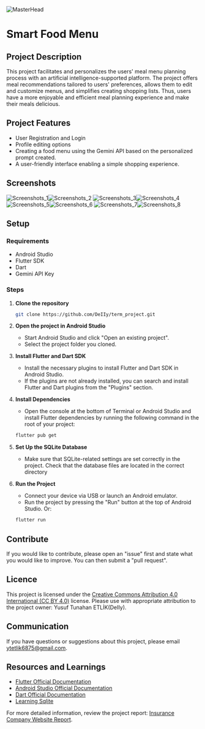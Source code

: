 ![MasterHead](https://github.com/DeIIy/term_project/blob/main/README_Folder/Gemini_Fruits_Vegetables.png)

# Smart Food Menu

## Project Description

This project facilitates and personalizes the users' meal menu planning process with an artificial intelligence-supported platform. The project offers meal recommendations tailored to users' preferences, allows them to edit and customize menus, and simplifies creating shopping lists. Thus, users have a more enjoyable and efficient meal planning experience and make their meals delicious.

## Project Features

- User Registration and Login
- Profile editing options
- Creating a food menu using the Gemini API based on the personalized prompt created.
- A user-friendly interface enabling a simple shopping experience.

## Screenshots

![Screenshots_1](https://github.com/DeIIy/term_project/blob/main/README_Folder/Register.png)![Screenshots_2](https://github.com/DeIIy/term_project/blob/main/README_Folder/Login.png)
![Screenshots_3](https://github.com/DeIIy/term_project/blob/main/README_Folder/Edit_Profile.png)![Screenshots_4](https://github.com/DeIIy/term_project/blob/main/README_Folder/Market_Page_1.png)
![Screenshots_5](https://github.com/DeIIy/term_project/blob/main/README_Folder/Market_Page_2.png)![Screenshots_6](https://github.com/DeIIy/term_project/blob/main/README_Folder/Market_Page_3.png)
![Screenshots_7](https://github.com/DeIIy/term_project/blob/main/README_Folder/Homepage_1.png)![Screenshots_8](https://github.com/DeIIy/term_project/blob/main/README_Folder/Homepage_2.png)

## Setup

### Requirements

- Android Studio
- Flutter SDK
- Dart
- Gemini API Key

### Steps

1. **Clone the repository**
    ```bash
    git clone https://github.com/DeIIy/term_project.git
    ```

2. **Open the project in Android Studio**
    - Start Android Studio and click "Open an existing project".
    - Select the project folder you cloned.

3. **Install Flutter and Dart SDK**
    - Install the necessary plugins to install Flutter and Dart SDK in Android Studio.
    - If the plugins are not already installed, you can search and install Flutter and Dart plugins from the "Plugins" section.

4. **Install Dependencies**
    - Open the console at the bottom of Terminal or Android Studio and install Flutter dependencies by running the following command in the root of your project:
    ```bash
    flutter pub get
    ```

5. **Set Up the SQLite Database**
    - Make sure that SQLite-related settings are set correctly in the project. Check that the database files are located in the correct directory

6. **Run the Project**
    - Connect your device via USB or launch an Android emulator.
    - Run the project by pressing the "Run" button at the top of Android Studio. Or:
    ```bash
    flutter run
    ```

## Contribute

If you would like to contribute, please open an "issue" first and state what you would like to improve. You can then submit a "pull request".


## Licence
This project is licensed under the [Creative Commons Attribution 4.0 International (CC BY 4.0)](https://creativecommons.org/licenses/by/4.0/) license. Please use with appropriate attribution to the project owner: Yusuf Tunahan ETLİK(DeIIy).

## Communication
If you have questions or suggestions about this project, please email [ytetlik6875@gmail.com](mailto:ytetlik6875@gmail.com).

## Resources and Learnings
- [Flutter Official Documentation](https://docs.flutter.dev/)
- [Android Studio Official Documentation](https://developer.android.com/develop?hl=t9r)
- [Dart Official Documentation](https://dart.dev/tools/dart-tool)
- [Learning Sqlite](https://ibrahim-kurce.medium.com/flutter-ve-sqlite-ile-todo-uygulamas%C4%B1-4b45d6268660)

For more detailed information, review the project report: [Insurance Company Website Report](https://github.com/DeIIy/term_project/blob/main/README_Folder/Bilisim_Proje_Raporu.pdf).
